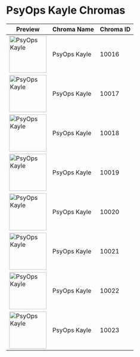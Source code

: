 # PsyOps Kayle Chromas

| Preview | Chroma Name | Chroma ID |
|---|---|---|
| <img src='https://raw.communitydragon.org/latest/plugins/rcp-be-lol-game-data/global/default/v1/champion-chroma-images/10/10016.png' alt='PsyOps Kayle' width='100'> | PsyOps Kayle | 10016 |
| <img src='https://raw.communitydragon.org/latest/plugins/rcp-be-lol-game-data/global/default/v1/champion-chroma-images/10/10017.png' alt='PsyOps Kayle' width='100'> | PsyOps Kayle | 10017 |
| <img src='https://raw.communitydragon.org/latest/plugins/rcp-be-lol-game-data/global/default/v1/champion-chroma-images/10/10018.png' alt='PsyOps Kayle' width='100'> | PsyOps Kayle | 10018 |
| <img src='https://raw.communitydragon.org/latest/plugins/rcp-be-lol-game-data/global/default/v1/champion-chroma-images/10/10019.png' alt='PsyOps Kayle' width='100'> | PsyOps Kayle | 10019 |
| <img src='https://raw.communitydragon.org/latest/plugins/rcp-be-lol-game-data/global/default/v1/champion-chroma-images/10/10020.png' alt='PsyOps Kayle' width='100'> | PsyOps Kayle | 10020 |
| <img src='https://raw.communitydragon.org/latest/plugins/rcp-be-lol-game-data/global/default/v1/champion-chroma-images/10/10021.png' alt='PsyOps Kayle' width='100'> | PsyOps Kayle | 10021 |
| <img src='https://raw.communitydragon.org/latest/plugins/rcp-be-lol-game-data/global/default/v1/champion-chroma-images/10/10022.png' alt='PsyOps Kayle' width='100'> | PsyOps Kayle | 10022 |
| <img src='https://raw.communitydragon.org/latest/plugins/rcp-be-lol-game-data/global/default/v1/champion-chroma-images/10/10023.png' alt='PsyOps Kayle' width='100'> | PsyOps Kayle | 10023 |
